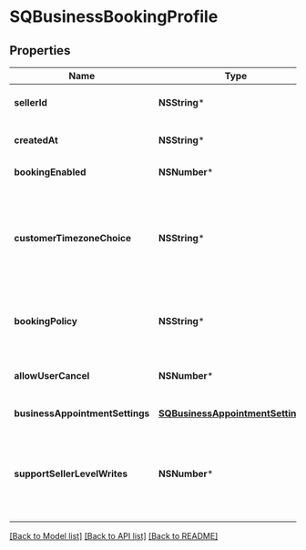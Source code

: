 # SQBusinessBookingProfile

## Properties
Name | Type | Description | Notes
------------ | ------------- | ------------- | -------------
**sellerId** | **NSString*** | The ID of the seller, obtainable using the Merchants API. | [optional] 
**createdAt** | **NSString*** | The RFC 3339 timestamp specifying the booking&#39;s creation time. | [optional] 
**bookingEnabled** | **NSNumber*** | Indicates whether the seller is open for booking. | [optional] 
**customerTimezoneChoice** | **NSString*** | The choice of customer&#39;s time zone information of a booking. The Square online booking site and all notifications to customers uses either the seller location’s time zone or the time zone the customer chooses at booking. | [optional] 
**bookingPolicy** | **NSString*** | The policy for the seller to automatically accept booking requests (&#x60;ACCEPT_ALL&#x60;) or not (&#x60;REQUIRES_ACCEPTANCE&#x60;). | [optional] 
**allowUserCancel** | **NSNumber*** | Indicates whether customers can cancel or reschedule their own bookings (&#x60;true&#x60;) or not (&#x60;false&#x60;). | [optional] 
**businessAppointmentSettings** | [**SQBusinessAppointmentSettings***](SQBusinessAppointmentSettings.md) | Settings for appointment-type bookings. | [optional] 
**supportSellerLevelWrites** | **NSNumber*** | Indicates whether the seller&#39;s subscription to Square Appointments supports creating, updating or canceling an appointment through the API (&#x60;true&#x60;) or not (&#x60;false&#x60;) using seller permission. | [optional] 

[[Back to Model list]](../README.md#documentation-for-models) [[Back to API list]](../README.md#documentation-for-api-endpoints) [[Back to README]](../README.md)


